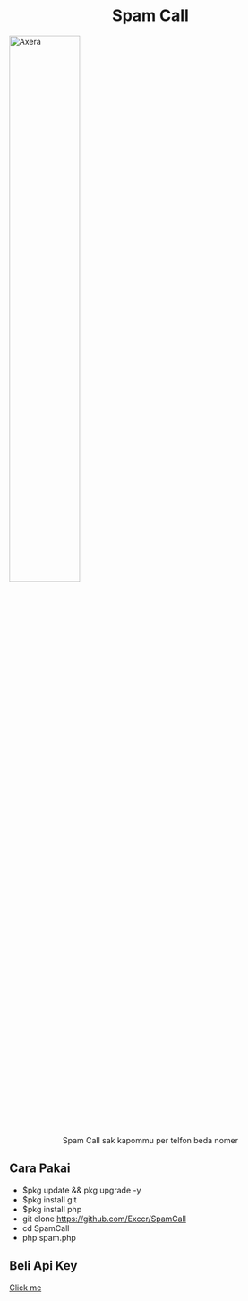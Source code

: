 <h1 align="center">Spam Call</h1>
<img align="center" src="https://c.tenor.com/aF0ipAtOk9cAAAAC/spy-x-family-anya.gif" alt="Axera" style="width: 50%; height: auto;" >
<p align="center">Spam Call sak kapommu per telfon beda nomer</p>

## Cara Pakai
* $pkg update && pkg upgrade -y
* $pkg install git
* $pkg install php
* git clone https://github.com/Exccr/SpamCall
* cd SpamCall
* php spam.php

## Beli Api Key

<a href="https://fb.com/rud.az.9" target="_blank">Click me</a>
